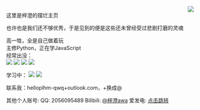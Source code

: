 <a href="#">
<img align="right" src="https://github-readme-stats-neon-psi-82.vercel.app/api?username=helloplhm-qwq&show_icons=true&hide_border=true&icon_color=586069&title_color=a0a9af">
</a>  

这里是梓澄的摆烂主页 

也许也是我们还不够优秀，于是见到的便是这些还未曾经受过悲剧打磨的灵魂 

高一牲，全是自己做着玩  
主修Python，正在学JavaScript  
经常出没：  
![](https://img.shields.io/badge/-Python-3e74a2?style=flat-square&logo=Python&logoColor=fff)
![](https://img.shields.io/badge/-C%2B%2B-3e74a2?style=flat-square&logo=C%2B%2B&logoColor=fff)
![](https://img.shields.io/badge/-Linux-000000?style=flat-square&logo=Linux&logoColor=fff)
![](https://img.shields.io/badge/-Windows-0078D6?style=flat-square&logo=Windows)

学习中：
![](https://img.shields.io/badge/-Java-ab7221?style=flat-square&logo=Java&logoColor=fff)
![](https://img.shields.io/badge/-JavaScript-ab7221?style=flat-square&logo=JavaScript&logoColor=fff)

联系我：helloplhm-qwq+outlook.com，+换成@

其他个人账号: 
QQ: 2056095489
Bilibili: [@梓澄awa](https://space.bilibili.com/2051658972)
爱发电: [点击跳转](http://afdian.net/a/zcmonety_qwq)
<!---
helloplhm-qwq/helloplhm-qwq is a ✨ special ✨ repository because its `README.md` (this file) appears on your GitHub profile.
You can click the Preview link to take a look at your changes.
--->
